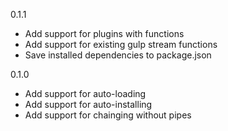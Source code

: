 0.1.1
* Add support for plugins with functions
* Add support for existing gulp stream functions
* Save installed dependencies to package.json

0.1.0
* Add support for auto-loading
* Add support for auto-installing
* Add support for chainging without pipes
